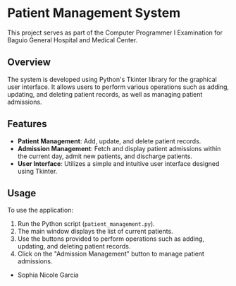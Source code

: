 # Patient Management System

This project serves as part of the Computer Programmer I Examination for Baguio General Hospital and Medical Center.


## Overview

The system is developed using Python's Tkinter library for the graphical user interface. It allows users to perform various operations such as adding, updating, and deleting patient records, as well as managing patient admissions.

## Features

- **Patient Management**: Add, update, and delete patient records.
- **Admission Management**: Fetch and display patient admissions within the current day, admit new patients, and discharge patients.
- **User Interface**: Utilizes a simple and intuitive user interface designed using Tkinter.

## Usage

To use the application:

1. Run the Python script (`patient_management.py`).
2. The main window displays the list of current patients.
3. Use the buttons provided to perform operations such as adding, updating, and deleting patient records.
4. Click on the "Admission Management" button to manage patient admissions.


- Sophia Nicole Garcia
